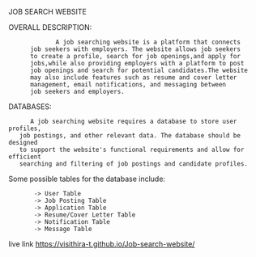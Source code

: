 JOB SEARCH WEBSITE

OVERALL DESCRIPTION:

                 A job searching website is a platform that connects 
          job seekers with employers. The website allows job seekers 
          to create a profile, search for job openings,and apply for
          jobs,while also providing employers with a platform to post 
          job openings and search for potential candidates.The website
          may also include features such as resume and cover letter
          management, email notifications, and messaging between
          job seekers and employers.


DATABASES:

          A job searching website requires a database to store user profiles,
       job postings, and other relevant data. The database should be designed 
       to support the website's functional requirements and allow for efficient
       searching and filtering of job postings and candidate profiles.

Some possible tables for the database include:

           -> User Table
           -> Job Posting Table
           -> Application Table
           -> Resume/Cover Letter Table
           -> Notification Table
           -> Message Table
live link 
 https://visithira-t.github.io/Job-search-website/
